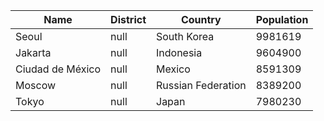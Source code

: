 | Name| District | Country | Population | 
| --- | --- | --- | --- |
| Seoul | null | South Korea | 9981619 |
| Jakarta | null | Indonesia | 9604900 |
| Ciudad de México | null | Mexico | 8591309 |
| Moscow | null | Russian Federation | 8389200 |
| Tokyo | null | Japan | 7980230 |
